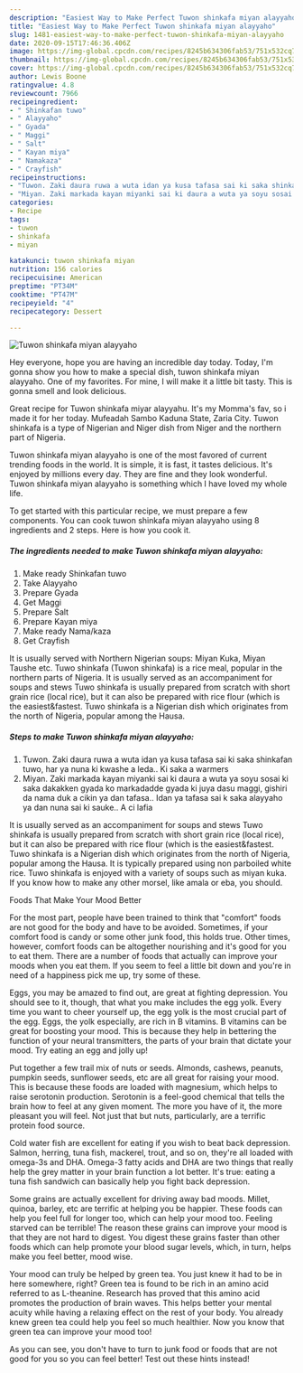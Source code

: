 ```yaml
---
description: "Easiest Way to Make Perfect Tuwon shinkafa miyan alayyaho"
title: "Easiest Way to Make Perfect Tuwon shinkafa miyan alayyaho"
slug: 1481-easiest-way-to-make-perfect-tuwon-shinkafa-miyan-alayyaho
date: 2020-09-15T17:46:36.406Z
image: https://img-global.cpcdn.com/recipes/8245b634306fab53/751x532cq70/tuwon-shinkafa-miyan-alayyaho-recipe-main-photo.jpg
thumbnail: https://img-global.cpcdn.com/recipes/8245b634306fab53/751x532cq70/tuwon-shinkafa-miyan-alayyaho-recipe-main-photo.jpg
cover: https://img-global.cpcdn.com/recipes/8245b634306fab53/751x532cq70/tuwon-shinkafa-miyan-alayyaho-recipe-main-photo.jpg
author: Lewis Boone
ratingvalue: 4.8
reviewcount: 7966
recipeingredient:
- " Shinkafan tuwo"
- " Alayyaho"
- " Gyada"
- " Maggi"
- " Salt"
- " Kayan miya"
- " Namakaza"
- " Crayfish"
recipeinstructions:
- "Tuwon. Zaki daura ruwa a wuta idan ya kusa tafasa sai ki saka shinkafan tuwo, har ya nuna ki kwashe a leda.. Ki saka a warmers"
- "Miyan. Zaki markada kayan miyanki sai ki daura a wuta ya soyu sosai ki saka dakakken gyada ko markadadde gyada ki juya dasu maggi, gishiri da nama duk a cikin ya dan tafasa.. Idan ya tafasa sai k saka alayyaho ya dan nuna sai ki sauke.. A ci lafia"
categories:
- Recipe
tags:
- tuwon
- shinkafa
- miyan

katakunci: tuwon shinkafa miyan 
nutrition: 156 calories
recipecuisine: American
preptime: "PT34M"
cooktime: "PT47M"
recipeyield: "4"
recipecategory: Dessert

---
```



![Tuwon shinkafa miyan alayyaho](https://img-global.cpcdn.com/recipes/8245b634306fab53/751x532cq70/tuwon-shinkafa-miyan-alayyaho-recipe-main-photo.jpg)

Hey everyone, hope you are having an incredible day today. Today, I'm gonna show you how to make a special dish, tuwon shinkafa miyan alayyaho. One of my favorites. For mine, I will make it a little bit tasty. This is gonna smell and look delicious.

Great recipe for Tuwon shinkafa miyar alayyahu. It&#39;s my Momma&#39;s fav, so i made it for her today. Mufeadah Sambo Kaduna State, Zaria City. Tuwon shinkafa is a type of Nigerian and Niger dish from Niger and the northern part of Nigeria.

Tuwon shinkafa miyan alayyaho is one of the most favored of current trending foods in the world. It is simple, it is fast, it tastes delicious. It's enjoyed by millions every day. They are fine and they look wonderful. Tuwon shinkafa miyan alayyaho is something which I have loved my whole life.


To get started with this particular recipe, we must prepare a few components. You can cook tuwon shinkafa miyan alayyaho using 8 ingredients and 2 steps. Here is how you cook it.

<!--inarticleads1-->

##### The ingredients needed to make Tuwon shinkafa miyan alayyaho:

1. Make ready  Shinkafan tuwo
1. Take  Alayyaho
1. Prepare  Gyada
1. Get  Maggi
1. Prepare  Salt
1. Prepare  Kayan miya
1. Make ready  Nama/kaza
1. Get  Crayfish


It is usually served with Northern Nigerian soups: Miyan Kuka, Miyan Taushe etc. Tuwo shinkafa (Tuwon shinkafa) is a rice meal, popular in the northern parts of Nigeria. It is usually served as an accompaniment for soups and stews Tuwo shinkafa is usually prepared from scratch with short grain rice (local rice), but it can also be prepared with rice flour (which is the easiest&amp;fastest. Tuwo shinkafa is a Nigerian dish which originates from the north of Nigeria, popular among the Hausa. 

<!--inarticleads2-->

##### Steps to make Tuwon shinkafa miyan alayyaho:

1. Tuwon. Zaki daura ruwa a wuta idan ya kusa tafasa sai ki saka shinkafan tuwo, har ya nuna ki kwashe a leda.. Ki saka a warmers
1. Miyan. Zaki markada kayan miyanki sai ki daura a wuta ya soyu sosai ki saka dakakken gyada ko markadadde gyada ki juya dasu maggi, gishiri da nama duk a cikin ya dan tafasa.. Idan ya tafasa sai k saka alayyaho ya dan nuna sai ki sauke.. A ci lafia


It is usually served as an accompaniment for soups and stews Tuwo shinkafa is usually prepared from scratch with short grain rice (local rice), but it can also be prepared with rice flour (which is the easiest&amp;fastest. Tuwo shinkafa is a Nigerian dish which originates from the north of Nigeria, popular among the Hausa. It is typically prepared using non parboiled white rice. Tuwo shinkafa is enjoyed with a variety of soups such as miyan kuka. If you know how to make any other morsel, like amala or eba, you should. 

Foods That Make Your Mood Better


For the most part, people have been trained to think that "comfort" foods are not good for the body and have to be avoided. Sometimes, if your comfort food is candy or some other junk food, this holds true. Other times, however, comfort foods can be altogether nourishing and it's good for you to eat them. There are a number of foods that actually can improve your moods when you eat them. If you seem to feel a little bit down and you're in need of a happiness pick me up, try some of these.

Eggs, you may be amazed to find out, are great at fighting depression. You should see to it, though, that what you make includes the egg yolk. Every time you want to cheer yourself up, the egg yolk is the most crucial part of the egg. Eggs, the yolk especially, are rich in B vitamins. B vitamins can be great for boosting your mood. This is because they help in bettering the function of your neural transmitters, the parts of your brain that dictate your mood. Try eating an egg and jolly up!

Put together a few trail mix of nuts or seeds. Almonds, cashews, peanuts, pumpkin seeds, sunflower seeds, etc are all great for raising your mood. This is because these foods are loaded with magnesium, which helps to raise serotonin production. Serotonin is a feel-good chemical that tells the brain how to feel at any given moment. The more you have of it, the more pleasant you will feel. Not just that but nuts, particularly, are a terrific protein food source.

Cold water fish are excellent for eating if you wish to beat back depression. Salmon, herring, tuna fish, mackerel, trout, and so on, they're all loaded with omega-3s and DHA. Omega-3 fatty acids and DHA are two things that really help the grey matter in your brain function a lot better. It's true: eating a tuna fish sandwich can basically help you fight back depression. 

Some grains are actually excellent for driving away bad moods. Millet, quinoa, barley, etc are terrific at helping you be happier. These foods can help you feel full for longer too, which can help your mood too. Feeling starved can be terrible! The reason these grains can improve your mood is that they are not hard to digest. You digest these grains faster than other foods which can help promote your blood sugar levels, which, in turn, helps make you feel better, mood wise.

Your mood can truly be helped by green tea. You just knew it had to be in here somewhere, right? Green tea is found to be rich in an amino acid referred to as L-theanine. Research has proved that this amino acid promotes the production of brain waves. This helps better your mental acuity while having a relaxing effect on the rest of your body. You already knew green tea could help you feel so much healthier. Now you know that green tea can improve your mood too!

As you can see, you don't have to turn to junk food or foods that are not good for you so you can feel better! Test out  these hints  instead!

